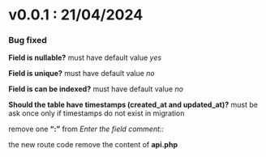 # v0.0.1 : 21/04/2024

### Bug fixed

**Field is nullable?** must have default value _yes_

 **Field is unique?** must have default value _no_

**Field is can be indexed?** must have default value _no_

**Should the table have timestamps (created_at and updated_at)?** must be ask once only if timestamps do not exist in migration

remove one **“:”** from  _Enter the field comment::_

the new route code remove the content of **api.php**
